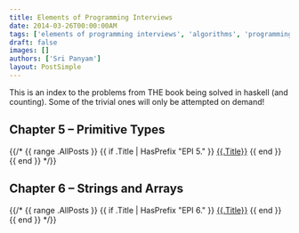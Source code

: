 ```yaml
---
title: Elements of Programming Interviews
date: 2014-03-26T00:00:00AM
tags: ['elements of programming interviews', 'algorithms', 'programming', 'haskell']
draft: false
images: []
authors: ['Sri Panyam']
layout: PostSimple
---
```


This is an index to the problems from THE book being solved in haskell (and counting). Some of the trivial ones will only be attempted on demand!

## Chapter 5 – Primitive Types

{{/*
{{ range .AllPosts }}
  {{ if .Title | HasPrefix "EPI 5." }}
    [{{.Title}}]({{.Link}})
  {{ end }}
{{ end }}
*/}}

## Chapter 6 – Strings and Arrays

{{/*
{{ range .AllPosts }}
  {{ if .Title | HasPrefix "EPI 6." }}
    [{{.Title}}]({{.Link}})
  {{ end }}
{{ end }}
*/}}
